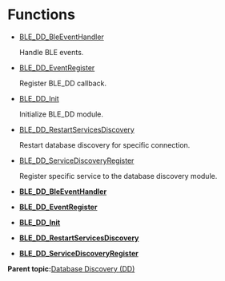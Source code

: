 # Functions

-   [BLE\_DD\_BleEventHandler](GUID-65B6A963-BFCD-4212-BEAB-EFC98A57242B.md)

    Handle BLE events.

-   [BLE\_DD\_EventRegister](GUID-37E968E2-A415-4AB0-8580-17C3C854A1C0.md)

    Register BLE\_DD callback.

-   [BLE\_DD\_Init](GUID-A36826A7-B611-402D-B63C-5895CB05B2B3.md)

    Initialize BLE\_DD module.

-   [BLE\_DD\_RestartServicesDiscovery](GUID-090ACE7D-EC08-47FC-BEE7-3955866E49FB.md)

    Restart database discovery for specific connection.

-   [BLE\_DD\_ServiceDiscoveryRegister](GUID-7DE0E85D-3345-4F72-A52F-8B398F0E7432.md)

    Register specific service to the database discovery module.


-   **[BLE\_DD\_BleEventHandler](GUID-65B6A963-BFCD-4212-BEAB-EFC98A57242B.md)**  

-   **[BLE\_DD\_EventRegister](GUID-37E968E2-A415-4AB0-8580-17C3C854A1C0.md)**  

-   **[BLE\_DD\_Init](GUID-A36826A7-B611-402D-B63C-5895CB05B2B3.md)**  

-   **[BLE\_DD\_RestartServicesDiscovery](GUID-090ACE7D-EC08-47FC-BEE7-3955866E49FB.md)**  

-   **[BLE\_DD\_ServiceDiscoveryRegister](GUID-7DE0E85D-3345-4F72-A52F-8B398F0E7432.md)**  


**Parent topic:**[Database Discovery \(DD\)](GUID-5ADDD804-7943-416A-B204-A56CE836B9C3.md)

